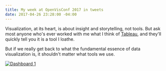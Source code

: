 ```yaml
---
title: My week at OpenVisConf 2017 in tweets
date: 2017-04-26 23:28:00 -04:00
---
```


Visualization, at its heart, is about insight and storytelling, not tools. But ask most anyone who's ever worked with me what I think of [Tableau](http://tableau.com), and they'll quickly tell you it is a tool I loathe.

But if we really get back to what the fundamental essence of data visualization is, it shouldn't matter what tools we use. <div class='tableauPlaceholder' id='viz1495769093418' style='position: relative'><noscript><a href='#'><img alt='Dashboard 1 ' src='https:&#47;&#47;public.tableau.com&#47;static&#47;images&#47;Op&#47;OpenVis2017ConferenceTweets&#47;Dashboard1&#47;1_rss.png' style='border: none' /></a></noscript><object class='tableauViz'  style='display:none;'><param name='host_url' value='https%3A%2F%2Fpublic.tableau.com%2F' /> <param name='site_root' value='' /><param name='name' value='OpenVis2017ConferenceTweets&#47;Dashboard1' /><param name='tabs' value='no' /><param name='toolbar' value='yes' /><param name='static_image' value='https:&#47;&#47;public.tableau.com&#47;static&#47;images&#47;Op&#47;OpenVis2017ConferenceTweets&#47;Dashboard1&#47;1.png' /> <param name='animate_transition' value='yes' /><param name='display_static_image' value='yes' /><param name='display_spinner' value='yes' /><param name='display_overlay' value='yes' /><param name='display_count' value='yes' /></object></div>                <script type='text/javascript'>                    var divElement = document.getElementById('viz1495769093418');                    var vizElement = divElement.getElementsByTagName('object')[0];                    if ( divElement.offsetWidth > 800 ) { vizElement.style.minWidth='324px';vizElement.style.maxWidth='654px';vizElement.style.width='100%';vizElement.style.minHeight='629px';vizElement.style.maxHeight='929px';vizElement.style.height=(divElement.offsetWidth*0.75)+'px';} else if ( divElement.offsetWidth > 500 ) { vizElement.style.minWidth='324px';vizElement.style.maxWidth='654px';vizElement.style.width='100%';vizElement.style.minHeight='629px';vizElement.style.maxHeight='929px';vizElement.style.height=(divElement.offsetWidth*0.75)+'px';} else { vizElement.style.minWidth='324px';vizElement.style.maxWidth='654px';vizElement.style.width='100%';vizElement.style.minHeight='629px';vizElement.style.maxHeight='929px';vizElement.style.height=(divElement.offsetWidth*1.77)+'px';}                     var scriptElement = document.createElement('script');                    scriptElement.src = 'https://public.tableau.com/javascripts/api/viz_v1.js';                    vizElement.parentNode.insertBefore(scriptElement, vizElement);                </script>